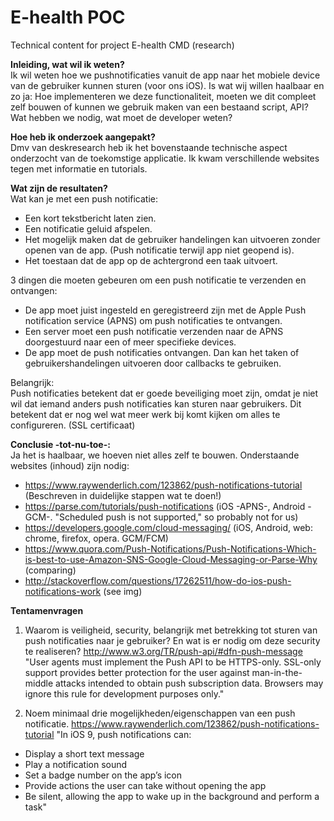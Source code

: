 # E-health POC
Technical content for project E-health CMD (research)

<b>Inleiding, wat wil ik weten?</b></br>
Ik wil weten hoe we pushnotificaties vanuit de app naar het mobiele device van de gebruiker kunnen sturen (voor ons iOS).
Is wat wij willen haalbaar en zo ja:
Hoe implementeren we deze functionaliteit, moeten we dit compleet zelf bouwen of kunnen we gebruik maken van een bestaand script, API?
Wat hebben we nodig, wat moet de developer weten?

<b>Hoe heb ik onderzoek aangepakt?</b></br>
Dmv van deskresearch heb ik het bovenstaande technische aspect onderzocht van de toekomstige applicatie. 
Ik kwam verschillende websites tegen met informatie en tutorials.

<b>Wat zijn de resultaten?</b></br>
Wat kan je met een push notificatie:
- Een kort tekstbericht laten zien.
- Een notificatie geluid afspelen.
- Het mogelijk maken dat de gebruiker handelingen kan uitvoeren zonder openen van de app. (Push notificatie terwijl app niet geopend is).
- Het toestaan dat de app op de achtergrond een taak uitvoert.

3 dingen die moeten gebeuren om een push notificatie te verzenden en ontvangen:
- De app moet juist ingesteld en geregistreerd zijn met de Apple Push notification service (APNS) om push notificaties te ontvangen.
- Een server moet een push notificatie verzenden naar de APNS doorgestuurd naar een of meer specifieke devices.
- De app moet de push notificaties ontvangen. Dan kan het taken of gebruikershandelingen uitvoeren door callbacks te gebruiken.

Belangrijk:<br>
Push notificaties betekent dat er goede beveiliging moet zijn, omdat je niet wil dat iemand anders push notificaties kan sturen naar gebruikers. Dit betekent dat er nog wel wat meer werk bij komt kijken om alles te configureren. (SSL certificaat)

<b>Conclusie -tot-nu-toe-:</b></br>
Ja het is haalbaar, we hoeven niet alles zelf te bouwen. 
Onderstaande websites (inhoud) zijn nodig:
- https://www.raywenderlich.com/123862/push-notifications-tutorial (Beschreven in duidelijke stappen wat te doen!)</br>
- https://parse.com/tutorials/push-notifications (iOS -APNS-, Android -GCM-. "Scheduled push is not supported," so probably not for us)</br>
- https://developers.google.com/cloud-messaging/ (iOS, Android, web: chrome, firefox, opera. GCM/FCM)</br>
- https://www.quora.com/Push-Notifications/Push-Notifications-Which-is-best-to-use-Amazon-SNS-Google-Cloud-Messaging-or-Parse-Why (comparing)</br>
- http://stackoverflow.com/questions/17262511/how-do-ios-push-notifications-work (see img)</br>

<b>Tentamenvragen</b>
1. Waarom is veiligheid, security, belangrijk met betrekking tot sturen van push notificaties naar je gebruiker? En wat is er nodig om deze security te realiseren?
    http://www.w3.org/TR/push-api/#dfn-push-message
    "User agents must implement the Push API to be HTTPS-only. SSL-only support provides better protection for the user against man-in-the-middle attacks intended to obtain push subscription data. Browsers may ignore this rule for development purposes only."
    
2. Noem minimaal drie mogelijkheden/eigenschappen van een push notificatie.
   https://www.raywenderlich.com/123862/push-notifications-tutorial
   "In iOS 9, push notifications can:
- Display a short text message
- Play a notification sound
- Set a badge number on the app’s icon
- Provide actions the user can take without opening the app
- Be silent, allowing the app to wake up in the background and perform a task"
   
